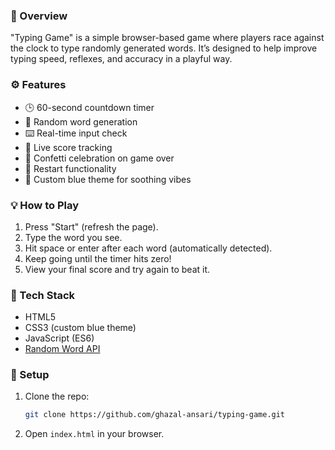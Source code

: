 ### 📌 Overview

"Typing Game" is a simple browser-based game where players race against the clock to type randomly generated words. It’s designed to help improve typing speed, reflexes, and accuracy in a playful way.

### ⚙️ Features

* 🕒 60-second countdown timer
* 🎯 Random word generation
* ⌨️ Real-time input check
* 💯 Live score tracking
* 🎉 Confetti celebration on game over
* 🔁 Restart functionality
* 🎨 Custom blue theme for soothing vibes

### 💡 How to Play

1. Press "Start" (refresh the page).
2. Type the word you see.
3. Hit space or enter after each word (automatically detected).
4. Keep going until the timer hits zero!
5. View your final score and try again to beat it.

### 🚀 Tech Stack

* HTML5
* CSS3 (custom blue theme)
* JavaScript (ES6)
* [Random Word API](https://random-word-api.vercel.app/)

### 🔧 Setup

1. Clone the repo:

   ```bash
   git clone https://github.com/ghazal-ansari/typing-game.git
   ```
2. Open `index.html` in your browser.



